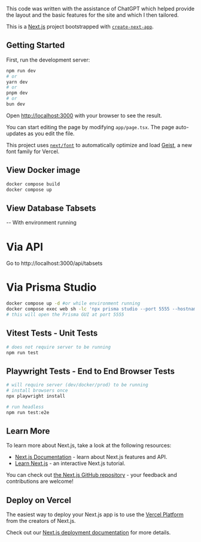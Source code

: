 This code was written with the assistance of ChatGPT which helped provide the layout and the basic features for the site and which I then tailored.

This is a [Next.js](https://nextjs.org) project bootstrapped with [`create-next-app`](https://nextjs.org/docs/app/api-reference/cli/create-next-app).

## Getting Started

First, run the development server:

```bash
npm run dev
# or
yarn dev
# or
pnpm dev
# or
bun dev
```

Open [http://localhost:3000](http://localhost:3000) with your browser to see the result.

You can start editing the page by modifying `app/page.tsx`. The page auto-updates as you edit the file.

This project uses [`next/font`](https://nextjs.org/docs/app/building-your-application/optimizing/fonts) to automatically optimize and load [Geist](https://vercel.com/font), a new font family for Vercel.

## View Docker image
```bash
docker compose build
docker compose up
```

## View Database Tabsets
-- With environment running

# Via API
Go to http://localhost:3000/api/tabsets

# Via Prisma Studio
```bash
docker compose up -d #or while environment running
docker compose exec web sh -lc 'npx prisma studio --port 5555 --hostname 0.0.0.0'
# this will open the Prisma GUI at port 5555

```

## Vitest Tests - Unit Tests
```bash
# does not require server to be running
npm run test
```

## Playwright Tests - End to End Browser Tests
```bash
# will require server (dev/docker/prod) to be running
# install browsers once
npx playwright install

# run headless
npm run test:e2e
```


## Learn More

To learn more about Next.js, take a look at the following resources:

- [Next.js Documentation](https://nextjs.org/docs) - learn about Next.js features and API.
- [Learn Next.js](https://nextjs.org/learn) - an interactive Next.js tutorial.

You can check out [the Next.js GitHub repository](https://github.com/vercel/next.js) - your feedback and contributions are welcome!

## Deploy on Vercel

The easiest way to deploy your Next.js app is to use the [Vercel Platform](https://vercel.com/new?utm_medium=default-template&filter=next.js&utm_source=create-next-app&utm_campaign=create-next-app-readme) from the creators of Next.js.

Check out our [Next.js deployment documentation](https://nextjs.org/docs/app/building-your-application/deploying) for more details.
